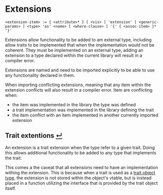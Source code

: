 # Extensions
```
<extension-item> := { <attribute>* } [ <vis> ] 'extension' [ <generic-params> ] <type> 'as' <name> [ <where-clause> ] '{' { <assoc-item> }* '}'
```

Extensions allow functionality to be added to am external type, including allow traits to be implemented that when the implementation would not be coherent.
They must be implemented on an external type, adding an extension to a type declared within the current library will result in a compiler error.

Extensions are named and need to be imported explicitly to be able to use any functionality declared in them.

When importing conflicting extensions, meaning that any item within the extension conflicts will also result in a compiler error.
Item are conflicting when:
- the item was implemented in the library the type was defined
- a trait implementation was implemented in the library defining the trait
- the item conflict with an item implemented in another currently imported extension

## Trait extentions [↵](#extensions)

An extension is a trait extension when the type refer to a given trait.
Doing this allows additional functionality to be added to any type that implements the trait.

This comes a the caveat that all extensions need to have an implementation withing the extension.
This is because when a trait is used as a [trait object type], the extension is not stored within the object's vtable, but is instead placed in a function utilizing the interface that is provided by the trait object itself.



[trait object type]: ../type-system/types/trait-object-types.md